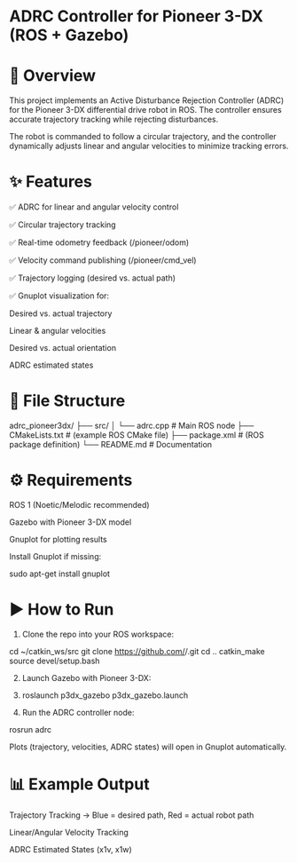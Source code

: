 # ADRC Controller for Pioneer 3-DX (ROS + Gazebo)
# 📌 Overview

This project implements an Active Disturbance Rejection Controller (ADRC) for the Pioneer 3-DX differential drive robot in ROS. The controller ensures accurate trajectory tracking while rejecting disturbances.

The robot is commanded to follow a circular trajectory, and the controller dynamically adjusts linear and angular velocities to minimize tracking errors.

# ✨ Features

✅ ADRC for linear and angular velocity control

✅ Circular trajectory tracking

✅ Real-time odometry feedback (/pioneer/odom)

✅ Velocity command publishing (/pioneer/cmd_vel)

✅ Trajectory logging (desired vs. actual path)

✅ Gnuplot visualization for:

Desired vs. actual trajectory

Linear & angular velocities

Desired vs. actual orientation

ADRC estimated states

# 📂 File Structure
adrc_pioneer3dx/
├── src/
│   └── adrc.cpp          # Main ROS node
├── CMakeLists.txt        # (example ROS CMake file)
├── package.xml           # (ROS package definition)
└── README.md             # Documentation

# ⚙️ Requirements

ROS 1 (Noetic/Melodic recommended)

Gazebo with Pioneer 3-DX model

Gnuplot for plotting results

Install Gnuplot if missing:

sudo apt-get install gnuplot

# ▶️ How to Run

1. Clone the repo into your ROS workspace:

cd ~/catkin_ws/src
git clone https://github.com/<your-username>/<repo-name>.git
cd ..
catkin_make
source devel/setup.bash


2. Launch Gazebo with Pioneer 3-DX:

3. roslaunch p3dx_gazebo p3dx_gazebo.launch


4. Run the ADRC controller node:

rosrun <your-package> adrc


Plots (trajectory, velocities, ADRC states) will open in Gnuplot automatically.

# 📊 Example Output

Trajectory Tracking → Blue = desired path, Red = actual robot path

Linear/Angular Velocity Tracking

ADRC Estimated States (x1v, x1w)
